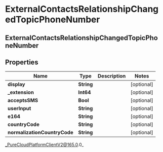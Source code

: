 # ExternalContactsRelationshipChangedTopicPhoneNumber

## ExternalContactsRelationshipChangedTopicPhoneNumber

## Properties

|Name | Type | Description | Notes|
|------------ | ------------- | ------------- | -------------|
| **display** | **String** |  | [optional] |
| **_extension** | **Int64** |  | [optional] |
| **acceptsSMS** | **Bool** |  | [optional] |
| **userInput** | **String** |  | [optional] |
| **e164** | **String** |  | [optional] |
| **countryCode** | **String** |  | [optional] |
| **normalizationCountryCode** | **String** |  | [optional] |



_PureCloudPlatformClientV2@165.0.0_
